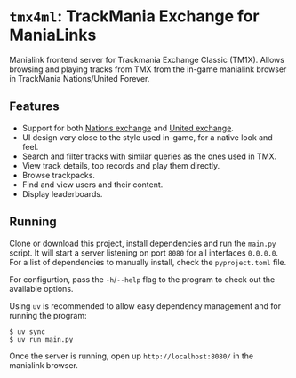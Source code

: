# `tmx4ml`: TrackMania Exchange for ManiaLinks

Manialink frontend server for Trackmania Exchange Classic (TM1X). Allows browsing and playing tracks from TMX from the in-game manialink browser in TrackMania Nations/United Forever.

## Features

* Support for both [Nations exchange](https://tmnf.exchange/) and [United exchange](https://tmuf.exchange/).
* UI design very close to the style used in-game, for a native look and feel.
* Search and filter tracks with similar queries as the ones used in TMX.
* View track details, top records and play them directly.
* Browse trackpacks.
* Find and view users and their content.
* Display leaderboards.

## Running

Clone or download this project, install dependencies and run the `main.py` script. It will start a server listening on port `8080` for all interfaces `0.0.0.0`. For a list of dependencies to manually install, check the `pyproject.toml` file.

For configurtion, pass the `-h`/`--help` flag to the program to check out the available options.

Using `uv` is recommended to allow easy dependency management and for running the program:

```console
$ uv sync
$ uv run main.py
```

Once the server is running, open up `http://localhost:8080/` in the manialink browser.

